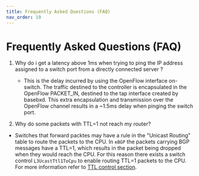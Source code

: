 ```yaml
---
title: Frequently Asked Questions (FAQ)
nav_order: 19
---
```

# Frequently Asked Questions (FAQ)

1. Why do i get a latency above 1ms when trying to ping the IP address assigned to a switch port from a directly connected server ?
   - This is the delay incurred by using the OpenFlow interface on-switch. The traffic destined to the controller is encapsulated in the OpenFlow PACKET_IN, destined to the tap interface created by basebxd. This extra encapsulation and transmission over the OpenFlow channel results in a ~1.5ms delay when pinging the switch port. 

2. Why do some packets with TTL=1 not reach my router?
  - Switches that forward packtes may have a rule in the "Unicast Routing" table to route the packets to the CPU. In `eBGP` the packets carrying BGP messages have a TTL=1, which results in the packet being dropped when they would reach the CPU. For this reason there exists a switch control `L3UcastTtl1ToCpu` to enable routing TTL=1 packets to the CPU. For more information refer to [TTL control section](setup/setup_standalone.md#ttl-controls). 
